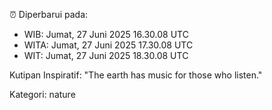 ⏰ Diperbarui pada:
- WIB: Jumat, 27 Juni 2025 16.30.08 UTC
- WITA: Jumat, 27 Juni 2025 17.30.08 UTC
- WIT: Jumat, 27 Juni 2025 18.30.08 UTC

Kutipan Inspiratif:
"The earth has music for those who listen."


Kategori: nature

